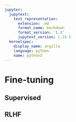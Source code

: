 ```yaml
---
jupyter:
  jupytext:
    text_representation:
      extension: .md
      format_name: markdown
      format_version: '1.3'
      jupytext_version: 1.14.5
  kernelspec:
    display_name: argilla
    language: python
    name: python3
---
```


# Fine-tuning


## Supervised


## RLHF
